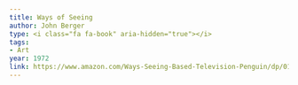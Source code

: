 ```yaml
---
title: Ways of Seeing
author: John Berger
type: <i class="fa fa-book" aria-hidden="true"></i>
tags:
- Art
year: 1972
link: https://www.amazon.com/Ways-Seeing-Based-Television-Penguin/dp/0140135154/ref=sr_1_1?ie=UTF8&qid=1505532263&sr=8-1&keywords=ways+of+seeing
---
```

